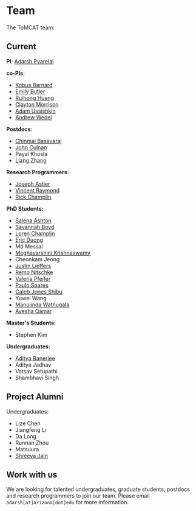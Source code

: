 Team
====

The ToMCAT team:

Current
-------

**PI**: [Adarsh Pyarelal](http://adarsh.cc)

**co-PIs**:

- [Kobus Barnard](http://kobus.ca)
- [Emily Butler](https://cals.arizona.edu/fcs/faculty/emily_butler)
- [Ruihong Huang](https://people.engr.tamu.edu/huangrh/index.html)
- [Clayton Morrison](https://ml4ai.github.io/people/clayton/)
- [Adam Ussishkin](http://ussishkin.org)
- [Andrew Wedel](https://www.andywedel.com)

**Postdocs**:

- [Chinmai Basavaraj](https://www.cs.arizona.edu/person/chinmai-basavaraj-0)
- [John Culnan](https://linguistics.arizona.edu/user/john-culnan)
- Payal Khosla
- [Liang Zhang](https://www.linkedin.com/in/liang-leon-zhang/)

**Research Programmers**:

- [Joseph Astier](https://github.com/jastier)
- [Vincent Raymond](https://github.com/vincentraymond-ua)
- [Rick Champlin](https://github.com/rchamplin)

**PhD Students:**

- [Salena Ashton](https://github.com/SalenaAshton)
- [Savannah Boyd](https://cals.arizona.edu/fcs/grad/savannah_boyd)
- [Loren Champlin](https://ischool.arizona.edu/people/loren-champlin)
- [Eric Duong](https://github.com/eduongAZ)
- Md Messal
- [Meghavarshini Krishnaswamy](https://linguistics.arizona.edu/user/meghavarshini-krishnaswamy)
- Cheonkam Jeong
- [Justin Lieffers](https://w3.physics.arizona.edu/people/justin-lieffers)
- [Remo Nitschke](https://linguistics.arizona.edu/user/remo-nitschke)
- [Valeria Pfeifer](https://psychology.arizona.edu/users/valeria-pfeifer)
- [Paulo Soares](https://www.cs.arizona.edu/person/paulo-soares)
- [Caleb Jones Shibu](https://github.com/CalebUAz)
- Yuwei Wang
- [Manujinda Wathugala](https://www.cs.arizona.edu/person/manujinda-wathugala)
- [Ayesha Qamar](https://www.linkedin.com/in/ayesha-qamar-559556197)

**Master's Students:**

- Stephen Kim

**Undergraduates:**

- [Aditya Banerjee](https://github.com/Adi-UA)
- Aditya Jadhav
- Vatsav Setupathi
- Shambhavi Singh

Project Alumni
--------------

Undergraduates:
- Lize Chen
- Jiangfeng Li
- Da Long
- Runnan Zhou
- Matsuura
- [Shreeya Jain](https://www.linkedin.com/in/shreeya-jain-0b4438122)

Work with us
------------

We are looking for talented undergraduates, graduate students, postdocs and
research programmers to join our team. Please email `adarsh[at]arizona[dot]edu`
for more information.

